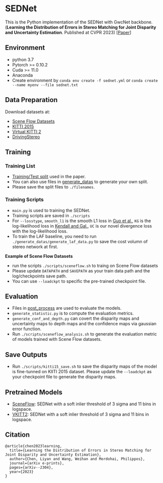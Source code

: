 # SEDNet

This is the Python implementation of the SEDNet with GwcNet backbone. (**Learning the Distribution of Errors in Stereo Matching for Joint Disparity and Uncertainty Estimation**. Published at CVPR 2023) [[Paper](https://arxiv.org/abs/2304.00152)]

## Environment
* python 3.7
* Pytorch >= 0.10.2
* Cuda >= 11.0
* Anaconda
* Create environment by `conda env create -f sednet.yml` or `conda create --name myenv --file sednet.txt`

## Data Preparation
Download datasets at:
* [Scene Flow Datasets](https://lmb.informatik.uni-freiburg.de/resources/datasets/SceneFlowDatasets.en.html)
* [KITTI 2015](http://www.cvlibs.net/datasets/kitti/eval_scene_flow.php?benchmark=stereo)
* [Virtual KITTI 2](https://europe.naverlabs.com/research/computer-vision/proxy-virtual-worlds-vkitti-2/)
* [DrivingStereo](https://drivingstereo-dataset.github.io/)

## Training

### Training List
* [Training/Test split](https://github.com/lly00412/SEDNet/tree/main/filenames) used in the paper.
* You can also use files in [generate_datas](https://github.com/lly00412/SEDNet/blob/main/generate_datas) to generate your own split.
* Please save the split files to `./filenames`.

### Training Scripts
* `main.py` is used to training the SEDNet.
* Training scripts are saved in `./scripts`
* For `--losstype`, `smooth_l1` is the smooth L1 loss in [Guo et al.](https://arxiv.org/pdf/1903.04025.pdf), `KG` is the log-likelihood loss in [Kendall and Gal.](https://proceedings.neurips.cc/paper/2017/file/2650d6089a6d640c5e85b2b88265dc2b-Paper.pdf), `UC` is our novel divergence loss with the log-likelihood loss.
* To train the LAF baseline, you need to run `./generate_datas/generate_laf_data.py` to save the cost volumn of stereo network at first.

**Example of Scene Flow Datasets**

* run the scripts `./scripts/sceneflow.sh` to traing on Scene Flow datasets
* Please update `DATAPATH` and `SAVEPATH` as your train data path and the log/checkpoints save path.
* You can use `--loadckpt` to specific the pre-trained checkpoint file.

## Evaluation

* Files in [post_process](https://github.com/lly00412/SEDNet/tree/main/post_process) are used to evaluate the models.
* `generate_statistic.py` is to compute the evaluation metrics.
* `generate_conf_and_depth.py` can covert the disparity maps and uncertainty maps to depth maps and the confidence maps via gaussian error function.
* Run `./scripts/sceneflow_analysis.sh` to generate the evaluation metric of models trained with Scene Flow datasets.

## Save Outputs

* Run `./scripts/kitti15_save.sh` to save the disparity maps of the model is fine-tunned on KIITI 2015 dataset. Please update the `--loadckpt` as your checkpoint file to generate the disparity maps.

## Pretrained Models
* [SceneFlow](https://github.com/lly00412/SEDNet/blob/c2be9da4e9d3e534fcc1f883f1d3a4be4b14516a/checkpoints/sceneflow/gwcnet-gc-elu-dropout-l1-logs-kl-3std-logspace-11bins-lr1e-3/checkpoint_000015.ckpt): SEDNet with a soft inlier threshold of 3 sigma and 11 bins in logspace.
* [VKITT2](https://github.com/lly00412/SEDNet/blob/c2be9da4e9d3e534fcc1f883f1d3a4be4b14516a/checkpoints/vkitti2/sednet-gwc-3std-lr1e-4/checkpoint_000025.ckpt): SEDNet with a soft inlier threshold of 3 sigma and 11 bins in logspace.

## Citation
```
@article{chen2023learning,
  title={Learning the Distribution of Errors in Stereo Matching for Joint Disparity and Uncertainty Estimation},
  author={Chen, Liyan and Wang, Weihan and Mordohai, Philippos},
  journal={arXiv e-prints},
  pages={arXiv--2304},
  year={2023}
}
```
